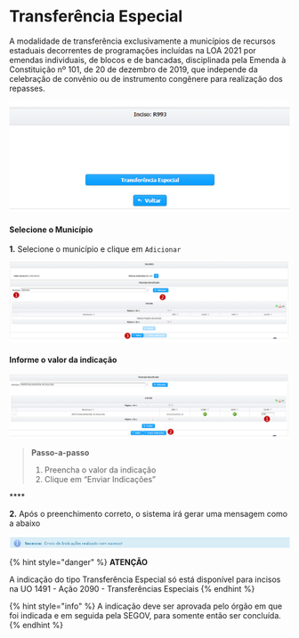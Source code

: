 # Transferência Especial

A modalidade de transferência exclusivamente a municípios de recursos estaduais decorrentes de programações incluídas na LOA 2021 por emendas individuais, de blocos e de bancadas, disciplinada pela Emenda à Constituição nº 101, de 20 de dezembro de 2019, que independe da celebração de convênio ou de instrumento congênere para realização dos repasses.

![](../../.gitbook/assets/transferencia_especial.PNG)

#### Selecione o Município

**1.** Selecione o município e clique em `Adicionar`

![](../../.gitbook/assets/tela_ind_tranferencia.png)

#### Informe o valor da indicação

![](../../.gitbook/assets/valor_transferencia.png)

> **Passo-a-passo**
>
> 1. Preencha o valor da indicação
> 2. Clique em “Enviar Indicações”

\*\*\*\*

**2.** Após o preenchimento correto, o sistema irá gerar uma mensagem como a abaixo

![](../../.gitbook/assets/24.png)

{% hint style="danger" %}
**ATENÇÃO**

A indicação do tipo Transferência Especial só está disponível para incisos na UO 1491 - Ação 2090 - Transferências Especiais
{% endhint %}

{% hint style="info" %}
A indicação deve ser aprovada pelo órgão em que foi indicada e em seguida pela SEGOV, para somente então ser concluída.
{% endhint %}


